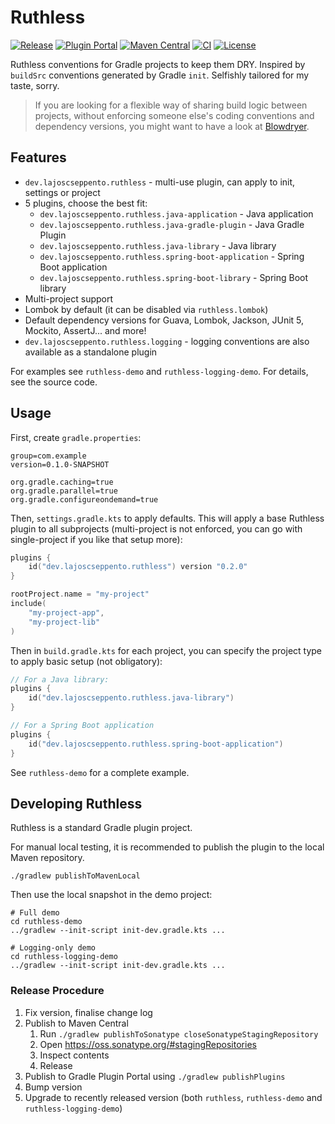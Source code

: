 # Ruthless

[![Release](https://img.shields.io/github/v/release/LajosCseppento/ruthless?label=Release)](https://github.com/LajosCseppento/ruthless/releases/latest)
[![Plugin Portal](https://img.shields.io/maven-metadata/v?label=Plugin%20Portal&metadataUrl=https://plugins.gradle.org/m2/dev/lajoscseppento/ruthless/ruthless-plugin/maven-metadata.xml)](https://plugins.gradle.org/plugin/dev.lajoscseppento.ruthless)
[![Maven Central](https://img.shields.io/maven-central/v/dev.lajoscseppento.ruthless/dev.lajoscseppento.ruthless.gradle.plugin.svg?label=Maven%20Central)](https://search.maven.org/search?q=g:%22dev.lajoscseppento.ruthless%22%20AND%20a:%22dev.lajoscseppento.ruthless.gradle.plugin%22)
[![CI](https://github.com/LajosCseppento/ruthless/workflows/CI/badge.svg)](https://github.com/LajosCseppento/ruthless/actions)
[![License](https://img.shields.io/badge/License-Apache%202.0-blue.svg)](https://www.apache.org/licenses/LICENSE-2.0)

Ruthless conventions for Gradle projects to keep them DRY. Inspired by `buildSrc` conventions
generated by Gradle `init`. Selfishly tailored for my taste, sorry.

> If you are looking for a flexible way of sharing build logic between projects, without enforcing
> someone else's coding conventions and dependency versions, you might want to have a look at
> [Blowdryer](https://github.com/diffplug/blowdryer).

## Features

- `dev.lajoscseppento.ruthless` - multi-use plugin, can apply to init, settings or project
- 5 plugins, choose the best fit:
    - `dev.lajoscseppento.ruthless.java-application` - Java application
    - `dev.lajoscseppento.ruthless.java-gradle-plugin` - Java Gradle Plugin
    - `dev.lajoscseppento.ruthless.java-library` - Java library
    - `dev.lajoscseppento.ruthless.spring-boot-application` - Spring Boot application
    - `dev.lajoscseppento.ruthless.spring-boot-library` - Spring Boot library
- Multi-project support
- Lombok by default (it can be disabled via `ruthless.lombok`)
- Default dependency versions for Guava, Lombok, Jackson, JUnit 5, Mockito, AssertJ... and more!
- `dev.lajoscseppento.ruthless.logging` - logging conventions are also available as a standalone plugin

For examples see `ruthless-demo` and `ruthless-logging-demo`. For details, see the source code.

## Usage

First, create `gradle.properties`:

```properties
group=com.example
version=0.1.0-SNAPSHOT

org.gradle.caching=true
org.gradle.parallel=true
org.gradle.configureondemand=true
```

Then, `settings.gradle.kts` to apply defaults. This will apply a base Ruthless plugin to all
subprojects (multi-project is not enforced, you can go with single-project if you like that
setup more):

```kotlin
plugins {
    id("dev.lajoscseppento.ruthless") version "0.2.0"
}

rootProject.name = "my-project"
include(
    "my-project-app",
    "my-project-lib"
)
```

Then in `build.gradle.kts` for each project, you can specify the project type to apply basic
setup (not obligatory):

```kotlin
// For a Java library:
plugins {
    id("dev.lajoscseppento.ruthless.java-library")
}

// For a Spring Boot application
plugins {
    id("dev.lajoscseppento.ruthless.spring-boot-application")
}
```

See `ruthless-demo` for a complete example.

## Developing Ruthless

Ruthless is a standard Gradle plugin project.

For manual local testing, it is recommended to publish the plugin to the local Maven repository.

```shell script
./gradlew publishToMavenLocal
```

Then use the local snapshot in the demo project:

```shell script
# Full demo
cd ruthless-demo
../gradlew --init-script init-dev.gradle.kts ...

# Logging-only demo
cd ruthless-logging-demo
../gradlew --init-script init-dev.gradle.kts ...
```

### Release Procedure

1. Fix version, finalise change log
2. Publish to Maven Central
    1. Run `./gradlew publishToSonatype closeSonatypeStagingRepository`
    2. Open https://oss.sonatype.org/#stagingRepositories
    3. Inspect contents
    4. Release
3. Publish to Gradle Plugin Portal using `./gradlew publishPlugins`
4. Bump version
5. Upgrade to recently released version (both `ruthless`, `ruthless-demo` and  `ruthless-logging-demo`)
